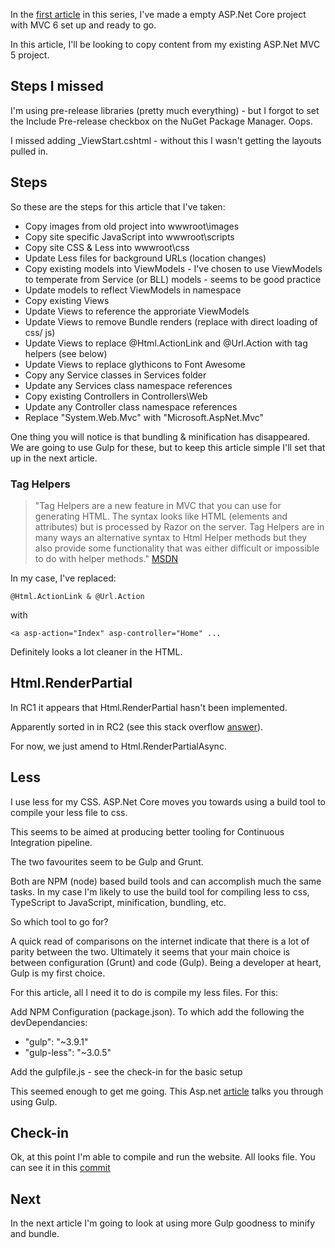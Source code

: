 In the [first article](/blog/converting-to-aspnet-core-part-1) in this series, I've made a empty ASP.Net Core project with MVC 6 set up and ready to go.

In this article, I'll be looking to copy content from my existing ASP.Net MVC 5 project.

## Steps I missed
I'm using pre-release libraries (pretty much everything) - but I forgot to set the Include Pre-release checkbox on the NuGet Package Manager. Oops.

I missed adding _ViewStart.cshtml - without this I wasn't getting the layouts pulled in.

## Steps
So these are the steps for this article that I've taken:

* Copy images from old project into wwwroot\images
* Copy site specific JavaScript into wwwroot\scripts
* Copy site CSS &amp; Less into wwwroot\css
* Update Less files for background URLs (location changes)
* Copy existing models into ViewModels - I've chosen to use ViewModels to temperate from Service (or BLL) models - seems to be good practice
* Update models to reflect ViewModels in namespace
* Copy existing Views
* Update Views to reference the approriate ViewModels
* Update Views to remove Bundle renders (replace with direct loading of css/ js)
* Update Views to replace @Html.ActionLink and @Url.Action with tag helpers (see below)
* Update Views to replace glythicons to Font Awesome
* Copy any Service classes in Services folder
* Update any Services class namespace references
* Copy existing Controllers in Controllers\Web
* Update any Controller class namespace references
* Replace "System.Web.Mvc" with "Microsoft.AspNet.Mvc"

One thing you will notice is that bundling &amp; minification has disappeared.  We are going to use Gulp for these, but to keep this article simple I'll set that up in the next article.

### Tag Helpers
> "Tag Helpers are a new feature in MVC that you can use for generating HTML. The syntax looks like HTML (elements and attributes) but is processed by Razor on the server. Tag Helpers are in many ways an alternative syntax to Html Helper methods but they also provide some functionality that was either difficult or impossible to do with helper methods." [MSDN](https://blogs.msdn.microsoft.com/cdndevs/2015/08/06/a-complete-guide-to-the-mvc-6-tag-helpers/)

In my case, I've replaced:  

```
@Html.ActionLink & @Url.Action
```
with

```
<a asp-action="Index" asp-controller="Home" ...
```

Definitely looks a lot cleaner in the HTML.

## Html.RenderPartial
In RC1 it appears that Html.RenderPartial hasn't been implemented.

Apparently sorted in in RC2 (see this stack overflow [answer](http://stackoverflow.com/questions/34640754/where-did-renderpartial-go-in-asp-net-5-mvc-6)).

For now, we just amend to Html.RenderPartialAsync.

## Less
I use less for my CSS.  ASP.Net Core moves you towards using a build tool to compile your less file to css.

This seems to be aimed at producing better tooling for Continuous Integration pipeline.

The two favourites seem to be Gulp and Grunt.

Both are NPM (node) based build tools and can accomplish much the same tasks.  In my case I'm likely to use the build tool for compiling less to css, TypeScript to JavaScript, minification, bundling, etc.

So which tool to go for?

A quick read of comparisons on the internet indicate that there is a lot of parity between the two.  Ultimately it seems that your main choice is between configuration (Grunt) and code (Gulp).
Being a developer at heart, Gulp is my first choice.

For this article, all I need it to do is compile my less files.  For this:

Add NPM Configuration (package.json).  To which add the following the devDependancies:

* "gulp": "~3.9.1"
* "gulp-less": "~3.0.5"

Add the gulpfile.js - see the check-in for the basic setup

This seemed enough to get me going.  This Asp.net [article](http://docs.asp.net/en/latest/client-side/using-gulp.html) talks you through using Gulp.

## Check-in 
Ok, at this point I'm able to compile and run the website.  All looks file.  You can see it in this [commit](https://github.com/Red-Folder/red-folder.com/commit/dcb2bfb6d1a7f0f3ea5b2c337e79d600c3b37a91)

## Next
In the next article I'm going to look at using more Gulp goodness to minify and bundle.
